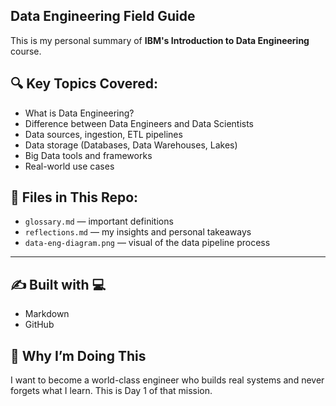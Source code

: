 ## Data Engineering Field Guide

This is my personal summary of **IBM's Introduction to Data Engineering** course.

## 🔍 Key Topics Covered:
- What is Data Engineering?
- Difference between Data Engineers and Data Scientists
- Data sources, ingestion, ETL pipelines
- Data storage (Databases, Data Warehouses, Lakes)
- Big Data tools and frameworks
- Real-world use cases

## 📁 Files in This Repo:
- `glossary.md` — important definitions
- `reflections.md` — my insights and personal takeaways
- `data-eng-diagram.png` — visual of the data pipeline process

---

## ✍️ Built with 💻
- Markdown
- GitHub

## 🚀 Why I’m Doing This
I want to become a world-class engineer who builds real systems and never forgets what I learn. This is Day 1 of that mission.
